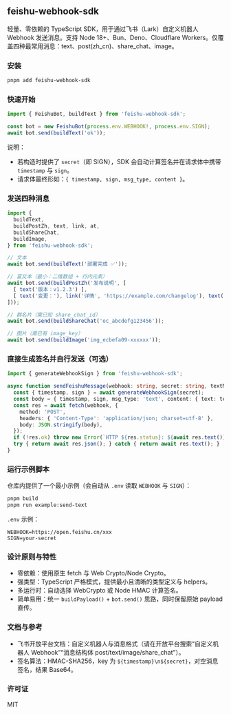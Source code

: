 ## feishu-webhook-sdk

轻量、零依赖的 TypeScript SDK，用于通过飞书（Lark）自定义机器人 Webhook 发送消息。支持 Node 18+、Bun、Deno、Cloudflare Workers。仅覆盖四种最常用消息：text、post(zh_cn)、share_chat、image。

### 安装

```bash
pnpm add feishu-webhook-sdk
```

### 快速开始

```ts
import { FeishuBot, buildText } from 'feishu-webhook-sdk';

const bot = new FeishuBot(process.env.WEBHOOK!, process.env.SIGN);
await bot.send(buildText('ok'));
```

说明：
- 若构造时提供了 `secret`（即 SIGN），SDK 会自动计算签名并在请求体中携带 `timestamp` 与 `sign`。
- 请求体最终形如：`{ timestamp, sign, msg_type, content }`。

### 发送四种消息

```ts
import {
  buildText,
  buildPostZh, text, link, at,
  buildShareChat,
  buildImage,
} from 'feishu-webhook-sdk';

// 文本
await bot.send(buildText('部署完成 ✅'));

// 富文本（最小：二维数组 + 行内元素）
await bot.send(buildPostZh('发布说明', [
  [ text('版本：v1.2.3') ],
  [ text('变更：'), link('详情', 'https://example.com/changelog'), text(' '), at('ou_xxx') ],
]));

// 群名片（需已知 share_chat_id）
await bot.send(buildShareChat('oc_abcdefg123456'));

// 图片（需已有 image_key）
await bot.send(buildImage('img_ecbefa09-xxxxxx'));
```

### 直接生成签名并自行发送（可选）

```ts
import { generateWebhookSign } from 'feishu-webhook-sdk';

async function sendFeishuMessage(webhook: string, secret: string, textMsg: string) {
  const { timestamp, sign } = await generateWebhookSign(secret);
  const body = { timestamp, sign, msg_type: 'text', content: { text: textMsg } };
  const res = await fetch(webhook, {
    method: 'POST',
    headers: { 'Content-Type': 'application/json; charset=utf-8' },
    body: JSON.stringify(body),
  });
  if (!res.ok) throw new Error(`HTTP ${res.status}: ${await res.text()}`);
  try { return await res.json(); } catch { return await res.text(); }
}
```

### 运行示例脚本

仓库内提供了一个最小示例（会自动从 `.env` 读取 `WEBHOOK` 与 `SIGN`）：

```bash
pnpm build
pnpm run example:send-text
```

`.env` 示例：

```
WEBHOOK=https://open.feishu.cn/xxx
SIGN=your-secret
```

### 设计原则与特性

- 零依赖：使用原生 fetch 与 Web Crypto/Node Crypto。
- 强类型：TypeScript 严格模式，提供最小且清晰的类型定义与 helpers。
- 多运行时：自动选择 WebCrypto 或 Node HMAC 计算签名。
- 简单易用：统一 `buildPayload()` + `bot.send()` 思路，同时保留原始 payload 直传。

### 文档与参考

- 飞书开放平台文档：自定义机器人与消息格式（请在开放平台搜索“自定义机器人 Webhook”“消息结构体 post/text/image/share_chat”）。
- 签名算法：HMAC-SHA256，key 为 `${timestamp}\n${secret}`，对空消息签名，结果 Base64。

### 许可证

MIT


